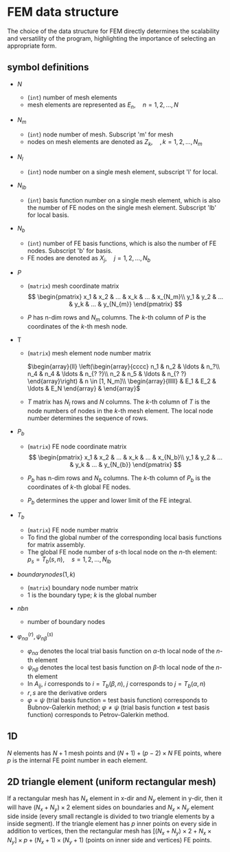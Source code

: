 # FEM data structure

The choice of the data structure for FEM directly determines the scalability and versatility of the program, highlighting the importance of selecting an appropriate form.

## symbol definitions

* $N$ 

  * (`int`) number of mesh elements
  * mesh elements are represented as $E_n,\quad n=1,2,...,N$

* $N_m$

  * (`int`) node number of mesh. Subscript 'm' for mesh
  * nodes on mesh elements are denoted as $Z_k, \quad, k=1,2,...,N_m$ 

* $N_l$

  * (`int`) node number on a single mesh element, subscript 'l' for local.

* $N_{lb}$

  * (`int`) basis function number on a single mesh element, which is also the number of FE nodes on the single mesh element. Subscript 'lb' for local basis.

* $N_b$

  * (`int`) number of FE basis functions, which is also the number of FE nodes. Subscript 'b' for basis.
  * FE nodes are denoted as $X_j, \quad j=1,2,...,N_b$

* $P$ 

  * (`matrix`) mesh coordinate matrix
    $$
    \begin{pmatrix}
    x_1  & x_2 & ... & x_k & ... & x_{N_m}\\
    y_1  & y_2 & ... & y_k & ... & y_{N_{m}}
    \end{pmatrix}
    $$

  * $P$ has n-dim rows and $N_m$ columns. The $k$-th column of $P$ is the coordinates of the $k$-th mesh node.

* T

  * (`matrix`) mesh element node number matrix

    $\begin{array}{ll}  \left(\begin{array}{cccc}    n_1 & n_2 & \ldots & n_?\\   n_4 & n_4 & \ldots & n_{? ?}\\    n_2 & n_5 & \ldots & n_{? ?}  \end{array}\right) & n \in [1, N_m]\\  \begin{array}{lllll}    & E_1 & E_2 & \ldots  & E_N  \end{array} & \end{array}$

  * $T$ matrix has $N_l$ rows and $N$ columns. The $k$-th column of $T$ is the node numbers of nodes in the $k$-th mesh element. The local node number determines the sequence of rows.

* $P_b$

  * (`matrix`) FE node coordinate matrix
    $$
    \begin{pmatrix}
    x_1  & x_2 & ... & x_k & ... & x_{N_b}\\
    y_1  & y_2 & ... & y_k & ... & y_{N_{b}}
    \end{pmatrix}
    $$

  * $P_b$ has n-dim rows and $N_b$ columns. The $k$-th column of $P_b$ is the coordinates of $k$-th global FE nodes.

  * $P_b$ determines the upper and lower limit of the FE integral.

* $T_b$ 

  * (`matrix`) FE node number matrix
  * To find the global number of the corresponding local basis functions for matrix assembly.
  * The global FE node number  of $s$-th local node on the $n$-th element: $p_s=T_b (s,n),\quad s=1,2,...,N_{lb}$

* $boundarynodes(1,k)$

  * (`matrix`) boundary node number matrix
  * 1 is the boundary type; $k$ is the global number

* $nbn$

  * number of boundary nodes

* $\varphi_{n\alpha}^{(r)}, \psi_{n\beta}^{(s)}$

  * $\varphi_{n\alpha}$ denotes the local trial basis function on $\alpha$-th local node of the $n$-th element
  * $\psi_{n\beta}$ denotes the local test basis function on $\beta$-th local node of the $n$-th element
  * In $A_{ij}$, $i$ corresponds to $i=T_b(\beta,n)$, $j$ corresponds to $j=T_b(\alpha, n)$
  * $r, s$ are the derivative orders
  * $\varphi=\psi$ (trial basis function $=$ test basis function) corresponds to Bubnov-Galerkin method; $\varphi \neq \psi$ (trial basis function $\neq$ test basis function) corresponds to Petrov-Galerkin method.



## 1D

$N$ elements has $N+1$ mesh points and $(N+1)+(p-2)\times N$ FE points, where $p$ is the internal FE point number in each element.



## 2D triangle element (uniform rectangular mesh)

If a  rectangular mesh has $N_x$ element in x-dir and $N_y$ element in y-dir, then it will have $(N_x + N_y)\times 2$ element sides on boundaries and $N_x \times N_y$ element side inside (every small rectangle is divided to two triangle elements by a inside segment). If the triangle element has $p$ inner points on every side in addition to vertices, then the rectangular mesh has $\left[ (N_x + N_y)\times 2 + N_x\times N_y \right] \times p + (N_x+1)\times(N_y+1)$  (points on inner side and vertices) FE points.

